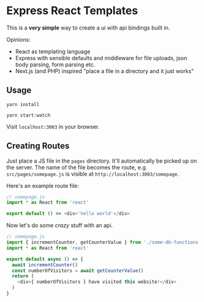 # Express React Templates

This is a **very simple** way to create a ui with api bindings built in.

Opinions:
* React as templating language
* Express with sensible defaults and middleware for file uploads, json body parsing, form parsing etc.
* Next.js (and PHP) inspired "place a file in a directory and it just works"

## Usage

`yarn install`

`yarn start:watch`

Visit `localhost:3003` in your browser.

## Creating Routes

Just place a JS file in the `pages` directory. It'll automatically be picked up
on the server. The name of the file becomes the route, e.g. `src/pages/somepage.js`
is visible at `http://localhost:3003/somepage`.

Here's an example route file:
```javascript
// somepage.js
import * as React from 'react'

export default () => <div>'hello world'</div>
```

Now let's do some *crazy* stuff with an api.

```javascript
// somepage.js
import { incrementCounter, getCounterValue } from './some-db-functions'
import * as React from 'react'

export default async () => {
  await incrementCounter()
  const numberOfVisitors = await getCounterValue()
  return (
    <div>{ numberOfVisitors } have visited this website!</div>
  )
}
```

